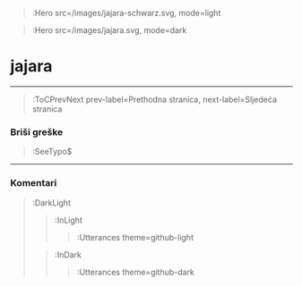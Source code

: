 > :Hero src=/images/jajara-schwarz.svg,
>       mode=light

> :Hero src=/images/jajara.svg,
>       mode=dark

# jajara

****

> :ToCPrevNext prev-label=Prethodna stranica, next-label=Sljedeća stranica

### Briši greške

> :SeeTypo$

****

### Komentari

> :DarkLight
> > :InLight
> >
> > > :Utterances theme=github-light
>
> > :InDark
> >
> > > :Utterances theme=github-dark